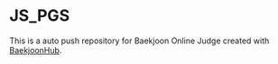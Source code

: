 # JS_PGS
This is a auto push repository for Baekjoon Online Judge created with [BaekjoonHub](https://github.com/BaekjoonHub/BaekjoonHub).
